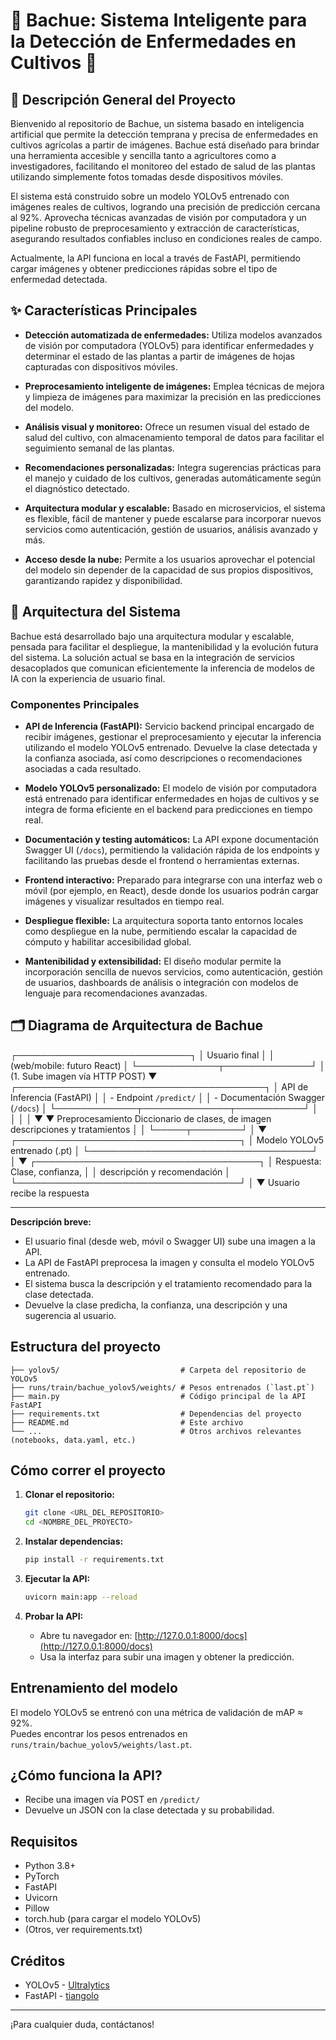 # 🌿 Bachue: Sistema Inteligente para la Detección de Enfermedades en Cultivos 🌾

## 📄 Descripción General del Proyecto

Bienvenido al repositorio de Bachue, un sistema basado en inteligencia artificial que permite la detección temprana y precisa de enfermedades en cultivos agrícolas a partir de imágenes. Bachue está diseñado para brindar una herramienta accesible y sencilla tanto a agricultores como a investigadores, facilitando el monitoreo del estado de salud de las plantas utilizando simplemente fotos tomadas desde dispositivos móviles.

El sistema está construido sobre un modelo YOLOv5 entrenado con imágenes reales de cultivos, logrando una precisión de predicción cercana al 92%. Aprovecha técnicas avanzadas de visión por computadora y un pipeline robusto de preprocesamiento y extracción de características, asegurando resultados confiables incluso en condiciones reales de campo.

Actualmente, la API funciona en local a través de FastAPI, permitiendo cargar imágenes y obtener predicciones rápidas sobre el tipo de enfermedad detectada.


## ✨ Características Principales

* **Detección automatizada de enfermedades:**
  Utiliza modelos avanzados de visión por computadora (YOLOv5) para identificar enfermedades y determinar el estado de las plantas a partir de imágenes de hojas capturadas con dispositivos móviles.

* **Preprocesamiento inteligente de imágenes:**
  Emplea técnicas de mejora y limpieza de imágenes para maximizar la precisión en las predicciones del modelo.

* **Análisis visual y monitoreo:**
  Ofrece un resumen visual del estado de salud del cultivo, con almacenamiento temporal de datos para facilitar el seguimiento semanal de las plantas.

* **Recomendaciones personalizadas:**
  Integra sugerencias prácticas para el manejo y cuidado de los cultivos, generadas automáticamente según el diagnóstico detectado.

* **Arquitectura modular y escalable:**
  Basado en microservicios, el sistema es flexible, fácil de mantener y puede escalarse para incorporar nuevos servicios como autenticación, gestión de usuarios, análisis avanzado y más.

* **Acceso desde la nube:**
  Permite a los usuarios aprovechar el potencial del modelo sin depender de la capacidad de sus propios dispositivos, garantizando rapidez y disponibilidad.

## 🚀 Arquitectura del Sistema

Bachue está desarrollado bajo una arquitectura modular y escalable, pensada para facilitar el despliegue, la mantenibilidad y la evolución futura del sistema. La solución actual se basa en la integración de servicios desacoplados que comunican eficientemente la inferencia de modelos de IA con la experiencia de usuario final.

### **Componentes Principales**

* **API de Inferencia (FastAPI):**
  Servicio backend principal encargado de recibir imágenes, gestionar el preprocesamiento y ejecutar la inferencia utilizando el modelo YOLOv5 entrenado. Devuelve la clase detectada y la confianza asociada, así como descripciones o recomendaciones asociadas a cada resultado.

* **Modelo YOLOv5 personalizado:**
  El modelo de visión por computadora está entrenado para identificar enfermedades en hojas de cultivos y se integra de forma eficiente en el backend para predicciones en tiempo real.

* **Documentación y testing automáticos:**
  La API expone documentación Swagger UI (`/docs`), permitiendo la validación rápida de los endpoints y facilitando las pruebas desde el frontend o herramientas externas.

* **Frontend interactivo:**
  Preparado para integrarse con una interfaz web o móvil (por ejemplo, en React), desde donde los usuarios podrán cargar imágenes y visualizar resultados en tiempo real.

* **Despliegue flexible:**
  La arquitectura soporta tanto entornos locales como despliegue en la nube, permitiendo escalar la capacidad de cómputo y habilitar accesibilidad global.

* **Mantenibilidad y extensibilidad:**
  El diseño modular permite la incorporación sencilla de nuevos servicios, como autenticación, gestión de usuarios, dashboards de análisis o integración con modelos de lenguaje para recomendaciones avanzadas.


## 🗂️ Diagrama de Arquitectura de Bachue


┌────────────────────────────┐
│        Usuario final       │
│ (web/mobile: futuro React) │
└─────────────┬──────────────┘
│ (1. Sube imagen vía HTTP POST)
▼
┌────────────────────────────────────────┐
│      API de Inferencia (FastAPI)       │
│ - Endpoint `/predict/`                 │
│ - Documentación Swagger (`/docs`)      │
└─────────────┬──────────────┬───────────┘
│              │
│              │
▼              ▼
Preprocesamiento   Diccionario de clases,
de imagen       descripciones y tratamientos
│              │
└─────┬────────┘
│
▼
┌────────────────────────────────────┐
│    Modelo YOLOv5 entrenado (.pt)   │
└────────────────────────────────────┘
│
▼
┌────────────────────────────────────┐
│     Respuesta: Clase, confianza,   │
│     descripción y recomendación    │
└────────────────────────────────────┘
│
▼
Usuario recibe la respuesta

---

**Descripción breve:**
- El usuario final (desde web, móvil o Swagger UI) sube una imagen a la API.
- La API de FastAPI preprocesa la imagen y consulta el modelo YOLOv5 entrenado.
- El sistema busca la descripción y el tratamiento recomendado para la clase detectada.
- Devuelve la clase predicha, la confianza, una descripción y una sugerencia al usuario.

## Estructura del proyecto

```
├── yolov5/                           # Carpeta del repositorio de YOLOv5
├── runs/train/bachue_yolov5/weights/ # Pesos entrenados (`last.pt`)
├── main.py                           # Código principal de la API FastAPI
├── requirements.txt                  # Dependencias del proyecto
├── README.md                         # Este archivo
└── ...                               # Otros archivos relevantes (notebooks, data.yaml, etc.)
```

## Cómo correr el proyecto

1. **Clonar el repositorio:**
   ```bash
   git clone <URL_DEL_REPOSITORIO>
   cd <NOMBRE_DEL_PROYECTO>
   ```

2. **Instalar dependencias:**
   ```bash
   pip install -r requirements.txt
   ```

3. **Ejecutar la API:**
   ```bash
   uvicorn main:app --reload
   ```

4. **Probar la API:**
   - Abre tu navegador en: [http://127.0.0.1:8000/docs](http://127.0.0.1:8000/docs)
   - Usa la interfaz para subir una imagen y obtener la predicción.

## Entrenamiento del modelo

El modelo YOLOv5 se entrenó con una métrica de validación de mAP ≈ 92%.  
Puedes encontrar los pesos entrenados en `runs/train/bachue_yolov5/weights/last.pt`.

## ¿Cómo funciona la API?

- Recibe una imagen vía POST en `/predict/`
- Devuelve un JSON con la clase detectada y su probabilidad.

## Requisitos

- Python 3.8+
- PyTorch
- FastAPI
- Uvicorn
- Pillow
- torch.hub (para cargar el modelo YOLOv5)
- (Otros, ver requirements.txt)

## Créditos

- YOLOv5 - [Ultralytics](https://github.com/ultralytics/yolov5)
- FastAPI - [tiangolo](https://fastapi.tiangolo.com/)

---

¡Para cualquier duda, contáctanos!